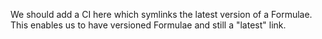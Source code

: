 We should add a CI here which symlinks the latest version of a Formulae.
This enables us to have versioned Formulae and still a "latest" link.
